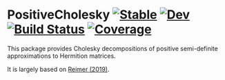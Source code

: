 # PositiveCholesky [![Stable](https://img.shields.io/badge/docs-stable-blue.svg)](https://schrimpf.github.io/PositiveCholesky.jl/stable) [![Dev](https://img.shields.io/badge/docs-dev-blue.svg)](https://schrimpf.github.io/PositiveCholesky.jl/dev) [![Build Status](https://github.com/schrimpf/PositiveCholesky.jl/actions/workflows/CI.yml/badge.svg?branch=main)](https://github.com/schrimpf/PositiveCholesky.jl/actions/workflows/CI.yml?query=branch%3Amain) [![Coverage](https://codecov.io/gh/schrimpf/PositiveCholesky.jl/branch/main/graph/badge.svg)](https://codecov.io/gh/schrimpf/PositiveCholesky.jl)

This package provides Cholesky decompositions of positive
semi-definite approximations to Hermition matrices.

It is largely based on [Reimer
(2019)](https://arxiv.org/pdf/1806.03196.pdf).
